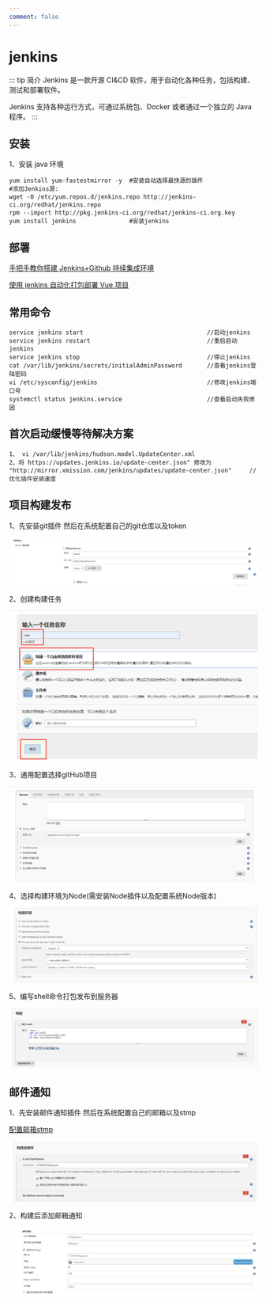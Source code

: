 ```yaml
---
comment: false
---
```


# jenkins

::: tip 简介
Jenkins 是一款开源 CI&CD 软件，用于自动化各种任务，包括构建、测试和部署软件。

Jenkins 支持各种运行方式，可通过系统包、Docker 或者通过一个独立的 Java 程序。
:::

## 安装

1、安装 java 环境

```
yum install yum-fastestmirror -y  #安装自动选择最快源的插件
#添加Jenkins源:
wget -O /etc/yum.repos.d/jenkins.repo http://jenkins-ci.org/redhat/jenkins.repo
rpm --import http://pkg.jenkins-ci.org/redhat/jenkins-ci.org.key
yum install jenkins               #安装jenkins
```

## 部署
[手把手教你搭建 Jenkins+Github 持续集成环境](https://github.com/muyinchen/woker/blob/master/%E9%9B%86%E6%88%90%E6%B5%8B%E8%AF%95%E7%8E%AF%E5%A2%83%E6%90%AD%E5%BB%BA/%E6%89%8B%E6%8A%8A%E6%89%8B%E6%95%99%E4%BD%A0%E6%90%AD%E5%BB%BAJenkins+Github%E6%8C%81%E7%BB%AD%E9%9B%86%E6%88%90%E7%8E%AF%E5%A2%83.md "手把手教你搭建Jenkins+Github持续集成环境")

[使用 jenkins 自动化打包部署 Vue 项目](https://www.jianshu.com/p/1d07b986ab2c "使用jenkins自动化打包部署Vue项目")

## 常用命令

```
service jenkins start                                   //启动jenkins
service jenkins restart                                 //重启启动jenkins
service jenkins stop                                    //停止jenkins
cat /var/lib/jenkins/secrets/initialAdminPassword       //查看jenkins登陆密码
vi /etc/sysconfig/jenkins                               //修改jenkins端口号
systemctl status jenkins.service                        //查看启动失败原因
```

## 首次启动缓慢等待解决方案

```
1、 vi /var/lib/jenkins/hudson.model.UpdateCenter.xml
2、将 https://updates.jenkins.io/update-center.json" 修改为 "http://mirror.xmission.com/jenkins/updates/update-center.json"     //优化插件安装速度
```

## 项目构建发布

1、先安装git插件 然后在系统配置自己的git仓库以及token


![图片](./images/jenkins-1.png)

2、创建构建任务

![图片](./images/jenkins-2.png)

3、通用配置选择gitHub项目

![图片](./images/jenkins-3.png)

4、选择构建环境为Node(需安装Node插件以及配置系统Node版本)

![图片](./images/jenkins-5.png)

5、编写shell命令打包发布到服务器

![图片](./images/jenkins-9.png)

## 邮件通知

1、先安装邮件通知插件 然后在系统配置自己的邮箱以及stmp

[配置邮箱stmp](https://jingyan.baidu.com/article/ff411625674ca852e5823720.html)

![图片](./images/jenkins-6.png)

2、构建后添加邮箱通知

![图片](./images/jenkins-8.png)



